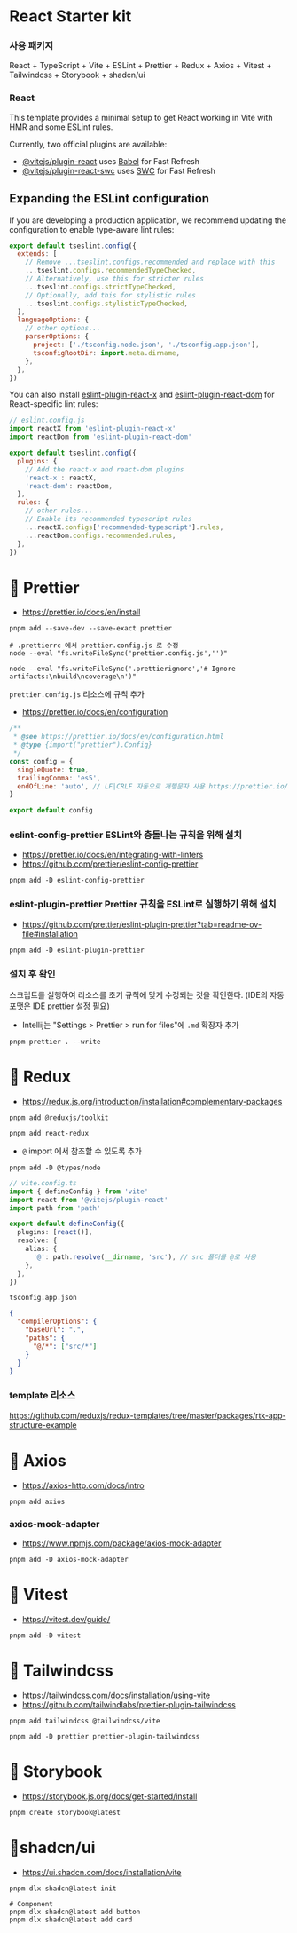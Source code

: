 # React Starter kit

### 사용 패키지

React + TypeScript + Vite + ESLint + Prettier + Redux + Axios + Vitest + Tailwindcss + Storybook + shadcn/ui

### React

This template provides a minimal setup to get React working in Vite with HMR and some ESLint rules.

Currently, two official plugins are available:

- [@vitejs/plugin-react](https://github.com/vitejs/vite-plugin-react/blob/main/packages/plugin-react) uses [Babel](https://babeljs.io/) for Fast Refresh
- [@vitejs/plugin-react-swc](https://github.com/vitejs/vite-plugin-react/blob/main/packages/plugin-react-swc) uses [SWC](https://swc.rs/) for Fast Refresh

## Expanding the ESLint configuration

If you are developing a production application, we recommend updating the configuration to enable type-aware lint rules:

```js
export default tseslint.config({
  extends: [
    // Remove ...tseslint.configs.recommended and replace with this
    ...tseslint.configs.recommendedTypeChecked,
    // Alternatively, use this for stricter rules
    ...tseslint.configs.strictTypeChecked,
    // Optionally, add this for stylistic rules
    ...tseslint.configs.stylisticTypeChecked,
  ],
  languageOptions: {
    // other options...
    parserOptions: {
      project: ['./tsconfig.node.json', './tsconfig.app.json'],
      tsconfigRootDir: import.meta.dirname,
    },
  },
})
```

You can also install [eslint-plugin-react-x](https://github.com/Rel1cx/eslint-react/tree/main/packages/plugins/eslint-plugin-react-x) and [eslint-plugin-react-dom](https://github.com/Rel1cx/eslint-react/tree/main/packages/plugins/eslint-plugin-react-dom) for React-specific lint rules:

```js
// eslint.config.js
import reactX from 'eslint-plugin-react-x'
import reactDom from 'eslint-plugin-react-dom'

export default tseslint.config({
  plugins: {
    // Add the react-x and react-dom plugins
    'react-x': reactX,
    'react-dom': reactDom,
  },
  rules: {
    // other rules...
    // Enable its recommended typescript rules
    ...reactX.configs['recommended-typescript'].rules,
    ...reactDom.configs.recommended.rules,
  },
})
```

# 🍟 Prettier

- https://prettier.io/docs/en/install

```shell
pnpm add --save-dev --save-exact prettier

# .prettierrc 에서 prettier.config.js 로 수정
node --eval "fs.writeFileSync('prettier.config.js','')"

node --eval "fs.writeFileSync('.prettierignore','# Ignore artifacts:\nbuild\ncoverage\n')"
```

`prettier.config.js` 리소스에 규칙 추가

- https://prettier.io/docs/en/configuration

```javascript
/**
 * @see https://prettier.io/docs/en/configuration.html
 * @type {import("prettier").Config}
 */
const config = {
  singleQuote: true,
  trailingComma: 'es5',
  endOfLine: 'auto', // LF|CRLF 자동으로 개행문자 사용 https://prettier.io/docs/en/options.html#end-of-line
}

export default config
```

### eslint-config-prettier ESLint와 충돌나는 규칙을 위해 설치

- https://prettier.io/docs/en/integrating-with-linters
- https://github.com/prettier/eslint-config-prettier

```shell
pnpm add -D eslint-config-prettier
```

### eslint-plugin-prettier Prettier 규칙을 ESLint로 실행하기 위해 설치

- https://github.com/prettier/eslint-plugin-prettier?tab=readme-ov-file#installation

```shell
pnpm add -D eslint-plugin-prettier
```

### 설치 후 확인

스크립트를 실행하여 리소스를 초기 규칙에 맞게 수정되는 것을 확인한다. (IDE의 자동 포맷은 IDE prettier 설정 필요)

- Intellij는 "Settings > Prettier > run for files"에 `.md` 확장자 추가

```shell
pnpm prettier . --write
```

# 🍱 Redux

- https://redux.js.org/introduction/installation#complementary-packages

```shell
pnpm add @reduxjs/toolkit

pnpm add react-redux
```

- `@` import 에서 참조할 수 있도록 추가

```shell
pnpm add -D @types/node
```

```typescript
// vite.config.ts
import { defineConfig } from 'vite'
import react from '@vitejs/plugin-react'
import path from 'path'

export default defineConfig({
  plugins: [react()],
  resolve: {
    alias: {
      '@': path.resolve(__dirname, 'src'), // src 폴더를 @로 사용
    },
  },
})
```

`tsconfig.app.json`

```json
{
  "compilerOptions": {
    "baseUrl": ".",
    "paths": {
      "@/*": ["src/*"]
    }
  }
}
```

### template 리소스

https://github.com/reduxjs/redux-templates/tree/master/packages/rtk-app-structure-example

# 🥓 Axios

- https://axios-http.com/docs/intro

```shell
pnpm add axios
```

### axios-mock-adapter

- https://www.npmjs.com/package/axios-mock-adapter

```shell
pnpm add -D axios-mock-adapter
```

# 🧂 Vitest

- https://vitest.dev/guide/

```shell
pnpm add -D vitest
```

# 💨 Tailwindcss

- https://tailwindcss.com/docs/installation/using-vite
- https://github.com/tailwindlabs/prettier-plugin-tailwindcss

```shell
pnpm add tailwindcss @tailwindcss/vite

pnpm add -D prettier prettier-plugin-tailwindcss
```

# 📖 Storybook

- https://storybook.js.org/docs/get-started/install

```shell
pnpm create storybook@latest
```

# 🍕shadcn/ui

- https://ui.shadcn.com/docs/installation/vite

```shell
pnpm dlx shadcn@latest init

# Component
pnpm dlx shadcn@latest add button
pnpm dlx shadcn@latest add card
```
